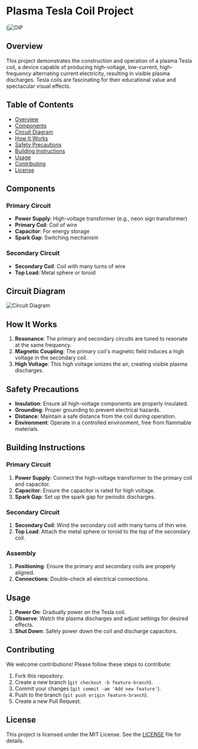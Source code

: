 # Plasma Tesla Coil Project


(![OIP](https://github.com/nithinmathewjoji/Plasma-flame-Tesla-Coil/assets/76144003/8bd7d8ca-55d4-4952-ab7a-89d96c130402)
  

## Overview

This project demonstrates the construction and operation of a plasma Tesla coil, a device capable of producing high-voltage, low-current, high-frequency alternating current electricity, resulting in visible plasma discharges. Tesla coils are fascinating for their educational value and spectacular visual effects.

## Table of Contents

- [Overview](#overview)
- [Components](#components)
- [Circuit Diagram](#circuit-diagram)
- [How It Works](#how-it-works)
- [Safety Precautions](#safety-precautions)
- [Building Instructions](#building-instructions)
- [Usage](#usage)
- [Contributing](#contributing)
- [License](#license)

## Components

### Primary Circuit
- **Power Supply**: High-voltage transformer (e.g., neon sign transformer)
- **Primary Coil**: Coil of wire
- **Capacitor**: For energy storage
- **Spark Gap**: Switching mechanism

### Secondary Circuit
- **Secondary Coil**: Coil with many turns of wire
- **Top Load**: Metal sphere or toroid

## Circuit Diagram

![Circuit Diagram](path_to_your_diagram)  <!-- Include a schematic diagram of your Tesla coil circuit here -->

## How It Works

1. **Resonance**: The primary and secondary circuits are tuned to resonate at the same frequency.
2. **Magnetic Coupling**: The primary coil's magnetic field induces a high voltage in the secondary coil.
3. **High Voltage**: This high voltage ionizes the air, creating visible plasma discharges.

## Safety Precautions

- **Insulation**: Ensure all high-voltage components are properly insulated.
- **Grounding**: Proper grounding to prevent electrical hazards.
- **Distance**: Maintain a safe distance from the coil during operation.
- **Environment**: Operate in a controlled environment, free from flammable materials.

## Building Instructions

### Primary Circuit

1. **Power Supply**: Connect the high-voltage transformer to the primary coil and capacitor.
2. **Capacitor**: Ensure the capacitor is rated for high voltage.
3. **Spark Gap**: Set up the spark gap for periodic discharges.

### Secondary Circuit

1. **Secondary Coil**: Wind the secondary coil with many turns of thin wire.
2. **Top Load**: Attach the metal sphere or toroid to the top of the secondary coil.

### Assembly

1. **Positioning**: Ensure the primary and secondary coils are properly aligned.
2. **Connections**: Double-check all electrical connections.

## Usage

1. **Power On**: Gradually power on the Tesla coil.
2. **Observe**: Watch the plasma discharges and adjust settings for desired effects.
3. **Shut Down**: Safely power down the coil and discharge capacitors.

## Contributing

We welcome contributions! Please follow these steps to contribute:

1. Fork this repository.
2. Create a new branch (`git checkout -b feature-branch`).
3. Commit your changes (`git commit -am 'Add new feature'`).
4. Push to the branch (`git push origin feature-branch`).
5. Create a new Pull Request.

## License

This project is licensed under the MIT License. See the [LICENSE](LICENSE) file for details.
